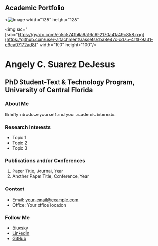 Academic Portfolio
---

<![image](https://github.com/user-attachments/assets/cba8e47c-cd75-41f8-9a31-e9ca07172ad8) width="128" height="128"

<img src="[src="https://gyazo.com/eb5c5741b6a9a16c692170a41a49c858.png](https://github.com/user-attachments/assets/cba8e47c-cd75-41f8-9a31-e9ca07172ad8)" width="100" height="100"/>




# Angely C. Suarez DeJesus
## PhD Student-Text & Technology Program, University of Central Florida

### About Me
Briefly introduce yourself and your academic interests.

### Research Interests
- Topic 1
- Topic 2
- Topic 3

### Publications and/or Conferences

1. Paper Title, Journal, Year
2. Another Paper Title, Conference, Year

### Contact

- Email: your-email@example.com
- Office: Your office location

### Follow Me

- [Bluesky](https://bsky.app/your_bluesky_handle)
- [LinkedIn](https://linkedin.com/in/your_linkedin_profile)
- [GitHub](https://github.com/your_github_username)

